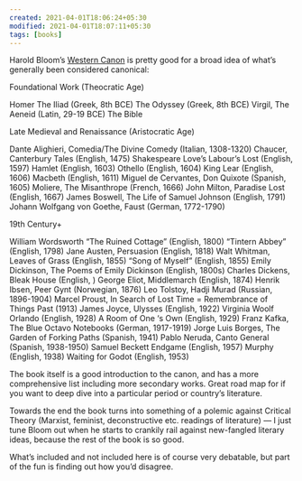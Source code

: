 ```yaml
---
created: 2021-04-01T18:06:24+05:30
modified: 2021-04-01T18:07:11+05:30
tags: [books]
---
```

 Harold Bloom’s [Western Canon](https://www.google.com/amp/s/apilgriminnarnia.com/2016/07/13/bloomcanon/amp/) is pretty good for a broad idea of what’s generally been considered canonical:

Foundational Work (Theocratic Age)

Homer
The Iliad (Greek, 8th BCE)
The Odyssey (Greek, 8th BCE)
Virgil, The Aeneid (Latin, 29-19 BCE)
The Bible

Late Medieval and Renaissance (Aristocratic Age)

Dante Alighieri, Comedia/The Divine Comedy (Italian, 1308-1320)
Chaucer, Canterbury Tales (English, 1475)
Shakespeare
Love’s Labour’s Lost (English, 1597)
Hamlet (English, 1603)
Othello (English, 1604)
King Lear (English, 1606)
Macbeth (English, 1611)
Miguel de Cervantes, Don Quixote (Spanish, 1605)
Moliere, The Misanthrope (French, 1666)
John Milton, Paradise Lost (English, 1667)
James Boswell, The Life of Samuel Johnson (English, 1791)
Johann Wolfgang von Goethe, Faust (German, 1772-1790)

19th Century+

William Wordsworth
“The Ruined Cottage” (English, 1800)
“Tintern Abbey” (English, 1798)
Jane Austen, Persuasion (English, 1818)
Walt Whitman,
Leaves of Grass (English, 1855)
“Song of Myself” (English, 1855)
Emily Dickinson, The Poems of Emily Dickinson (English, 1800s)
Charles Dickens, Bleak House (English, )
George Eliot, Middlemarch (English, 1874)
Henrik Ibsen, Peer Gynt (Norwegian, 1876)
Leo Tolstoy, Hadji Murad (Russian, 1896-1904)
Marcel Proust, In Search of Lost Time = Remembrance of Things Past (1913)
James Joyce, Ulysses (English, 1922)
Virginia Woolf
Orlando (English, 1928)
A Room of One ‘s Own (English, 1929)
Franz Kafka, The Blue Octavo Notebooks (German, 1917-1919)
Jorge Luis Borges, The Garden of Forking Paths (Spanish, 1941)
Pablo Neruda, Canto General (Spanish, 1938-1950)
Samuel Beckett
Endgame (English, 1957)
Murphy (English, 1938)
Waiting for Godot (English, 1953)

The book itself is a good introduction to the canon, and has a more comprehensive list including more secondary works. Great road map for if you want to deep dive into a particular period or country’s literature. 

Towards the end the book turns into something of a polemic against Critical Theory (Marxist, feminist, deconstructive etc. readings of literature) — I just tune Bloom out when he starts to crankily rail against new-fangled literary ideas, because the rest of the book is so good.

What’s included and not included here is of course very debatable, but part of the fun is finding out how you’d disagree. 
